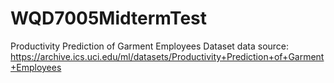# WQD7005MidtermTest
Productivity Prediction of Garment Employees Dataset
data source: https://archive.ics.uci.edu/ml/datasets/Productivity+Prediction+of+Garment+Employees
